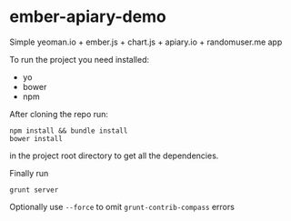 ember-apiary-demo
=================

Simple yeoman.io + ember.js + chart.js + apiary.io + randomuser.me app

To run the project you need installed:

 - yo
 - bower
 - npm

After cloning the repo run:

    npm install && bundle install
    bower install

in the project root directory to get all the dependencies.

Finally run

    grunt server

Optionally use `--force` to omit `grunt-contrib-compass` errors